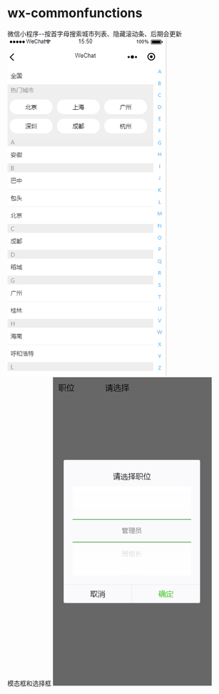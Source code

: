 # wx-commonfunctions
微信小程序--按首字母搜索城市列表、隐藏滚动条、后期会更新  
![](images/cityList_page.jpg)  
模态框和选择框
![](images/modalAndPicker_page.jpg)
